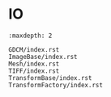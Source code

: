 # IO

```{toctree}
:maxdepth: 2

GDCM/index.rst
ImageBase/index.rst
Mesh/index.rst
TIFF/index.rst
TransformBase/index.rst
TransformFactory/index.rst
```
